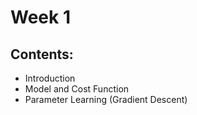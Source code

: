 # Week 1

## Contents:

- Introduction
- Model and Cost Function
- Parameter Learning (Gradient Descent)